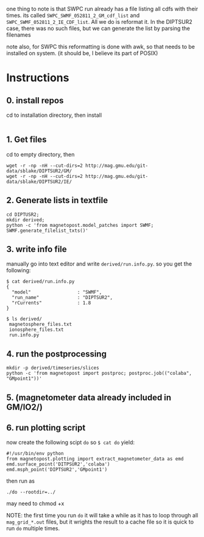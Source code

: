 one thing to note is that SWPC run already has a file listing all cdfs with their times. its called `SWPC_SWMF_052811_2_GM_cdf_list` and `SWPC_SWMF_052811_2_IE_CDF_list`. All we do is reformat it. In the DIPTSUR2 case, there was no such files, but we can generate the list by parsing the filenames

note also, for SWPC this reformatting is done with awk, so that needs to be installed on system. (it should be, I believe its part of POSIX)

# Instructions

## 0. install repos

cd to installation directory, then install

```

```

## 1. Get files

cd to empty directory, then

```
wget -r -np -nH --cut-dirs=2 http://mag.gmu.edu/git-data/sblake/DIPTSUR2/GM/
wget -r -np -nH --cut-dirs=2 http://mag.gmu.edu/git-data/sblake/DIPTSUR2/IE/
```

## 2. Generate lists in textfile

```
cd DIPTUSR2;
mkdir derived; 
python -c 'from magnetopost.model_patches import SWMF; SWMF.generate_filelist_txts()'
```

## 3. write info file

manually go into text editor and write `derived/run.info.py`.
so you get the following:

```
$ cat derived/run.info.py
{
  "model"                 : "SWMF",
  "run_name"              : "DIPTSUR2",
  "rCurrents"             : 1.8
}

$ ls derived/
 magnetosphere_files.txt
 ionosphere_files.txt
 run.info.py
```

## 4. run the postprocessing

```
mkdir -p derived/timeseries/slices
python -c 'from magnetopost import postproc; postproc.job(("colaba", "GMpoint1"))'
```

## 5. (magnetometer data already included in GM/IO2/)

## 6. run plotting script

now create the following scipt `do` so `$ cat do` yield:

```
#!/usr/bin/env python
from magnetopost.plotting import extract_magnetometer_data as emd
emd.surface_point('DITPSUR2','colaba')
emd.msph_point('DIPTSUR2','GMpoint1')
```

then run as

```
./do --rootdir=../
```

may need to chmod +x

NOTE: the first time you run `do` it will take a while as it has to loop through all `mag_grid_*.out` files, but it wrights the result to a cache file so it is quick to run `do` multiple times.
